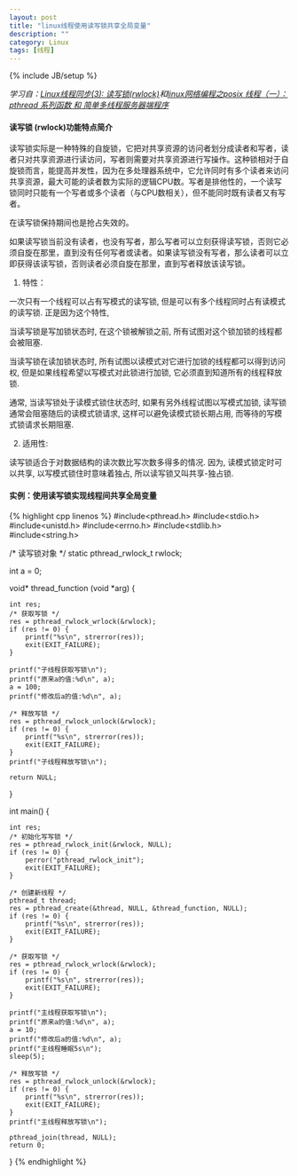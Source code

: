 ```yaml
---
layout: post
title: "linux线程使用读写锁共享全局变量"
description: ""
category: Linux
tags: [线程]
---
```

{% include JB/setup %}

*学习自：[Linux线程同步(3): 读写锁(rwlock)](http://blog.csdn.net/dai_weitao/article/details/1752843)和[linux网络编程之posix 线程（一）：pthread 系列函数 和 简单多线程服务器端程序](http://blog.csdn.net/jnu_simba/article/details/9106513)*

#### 读写锁 (rwlock)功能特点简介

读写锁实际是一种特殊的自旋锁，它把对共享资源的访问者划分成读者和写者，读者只对共享资源进行读访问，写者则需要对共享资源进行写操作。这种锁相对于自旋锁而言，能提高并发性，因为在多处理器系统中，它允许同时有多个读者来访问共享资源，最大可能的读者数为实际的逻辑CPU数。写者是排他性的，一个读写锁同时只能有一个写者或多个读者（与CPU数相关），但不能同时既有读者又有写者。

在读写锁保持期间也是抢占失效的。

如果读写锁当前没有读者，也没有写者，那么写者可以立刻获得读写锁，否则它必须自旋在那里，直到没有任何写者或读者。如果读写锁没有写者，那么读者可以立即获得该读写锁，否则读者必须自旋在那里，直到写者释放该读写锁。

<!--more-->
1. 特性：

一次只有一个线程可以占有写模式的读写锁, 但是可以有多个线程同时占有读模式的读写锁. 正是因为这个特性,

当读写锁是写加锁状态时, 在这个锁被解锁之前, 所有试图对这个锁加锁的线程都会被阻塞.

当读写锁在读加锁状态时, 所有试图以读模式对它进行加锁的线程都可以得到访问权, 但是如果线程希望以写模式对此锁进行加锁, 它必须直到知道所有的线程释放锁.

通常, 当读写锁处于读模式锁住状态时, 如果有另外线程试图以写模式加锁, 读写锁通常会阻塞随后的读模式锁请求, 这样可以避免读模式锁长期占用, 而等待的写模式锁请求长期阻塞.

2. 适用性:

读写锁适合于对数据结构的读次数比写次数多得多的情况. 因为, 读模式锁定时可以共享, 以写模式锁住时意味着独占, 所以读写锁又叫共享-独占锁.

#### 实例：使用读写锁实现线程间共享全局变量

{% highlight cpp linenos %}
#include<pthread.h>
#include<stdio.h>
#include<unistd.h>
#include<errno.h>
#include<stdlib.h>
#include<string.h>

/* 读写锁对象 */
static pthread_rwlock_t rwlock;

int a = 0;

void* thread_function (void *arg) {

    int res;
    /* 获取写锁 */
    res = pthread_rwlock_wrlock(&rwlock);
    if (res != 0) {
        printf("%s\n", strerror(res));
        exit(EXIT_FAILURE);
    }

    printf("子线程获取写锁\n");
    printf("原来a的值:%d\n", a);
    a = 100;
    printf("修改后a的值:%d\n", a);

    /* 释放写锁 */
    res = pthread_rwlock_unlock(&rwlock);
    if (res != 0) {
        printf("%s\n", strerror(res));
        exit(EXIT_FAILURE);
    }
    printf("子线程释放写锁\n");

    return NULL;
}

int main() {

    int res;
    /* 初始化写写锁 */
    res = pthread_rwlock_init(&rwlock, NULL);
    if (res != 0) {
        perror("pthread_rwlock_init");
        exit(EXIT_FAILURE);
    }

    /* 创建新线程 */
    pthread_t thread;
    res = pthread_create(&thread, NULL, &thread_function, NULL);
    if (res != 0) {
        printf("%s\n", strerror(res));
        exit(EXIT_FAILURE);
    }

    /* 获取写锁 */
    res = pthread_rwlock_wrlock(&rwlock);
    if (res != 0) {
        printf("%s\n", strerror(res));
        exit(EXIT_FAILURE);
    }

    printf("主线程获取写锁\n");
    printf("原来a的值:%d\n", a);
    a = 10;
    printf("修改后a的值:%d\n", a);
    printf("主线程睡眠5s\n");
    sleep(5);

    /* 释放写锁 */
    res = pthread_rwlock_unlock(&rwlock);
    if (res != 0) {
        printf("%s\n", strerror(res));
        exit(EXIT_FAILURE);
    }
    printf("主线程释放写锁\n");

    pthread_join(thread, NULL);
    return 0;
}
{% endhighlight %}

